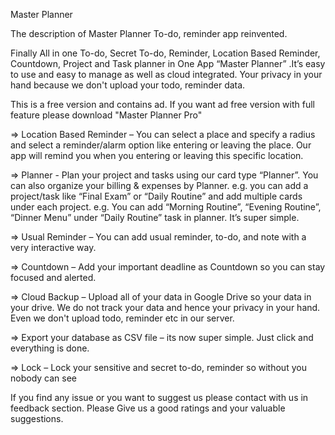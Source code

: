 Master Planner 

The description of Master Planner
To-do, reminder app reinvented.

Finally All in one To-do, Secret To-do, Reminder, Location Based Reminder, Countdown, Project and Task planner in One App “Master Planner” .It’s easy to use and easy to manage as well as cloud integrated. Your privacy in your hand because we don't upload your todo, reminder data.

This is a free version and contains ad. If you want ad free version with full feature please
download "Master Planner Pro"

=> Location Based Reminder – You can select a place and specify a radius and select a reminder/alarm option like entering or leaving the place. Our app will remind you when you entering or leaving this specific location.

=> Planner - Plan your project and tasks using our card type “Planner”. You can also organize your billing & expenses by Planner. e.g. you can add a project/task like “Final Exam” or “Daily Routine” and add multiple cards under each project. e.g. You can add “Morning Routine”, “Evening Routine”, “Dinner Menu” under “Daily Routine” task in planner. It’s super simple.

=> Usual Reminder – You can add usual reminder, to-do, and note with a very interactive way.

=> Countdown – Add your important deadline as Countdown so you can stay focused and alerted.

=> Cloud Backup – Upload all of your data in Google Drive so your data in your drive. We do not track your data and hence your privacy in your hand. Even we don't upload todo, reminder etc in our server.

=> Export your database as CSV file – its now super simple. Just click and everything is done.

=> Lock – Lock your sensitive and secret to-do, reminder so without you nobody can see


If you find any issue or you want to suggest us please contact with us in feedback section. Please Give us a good ratings and your valuable suggestions.
